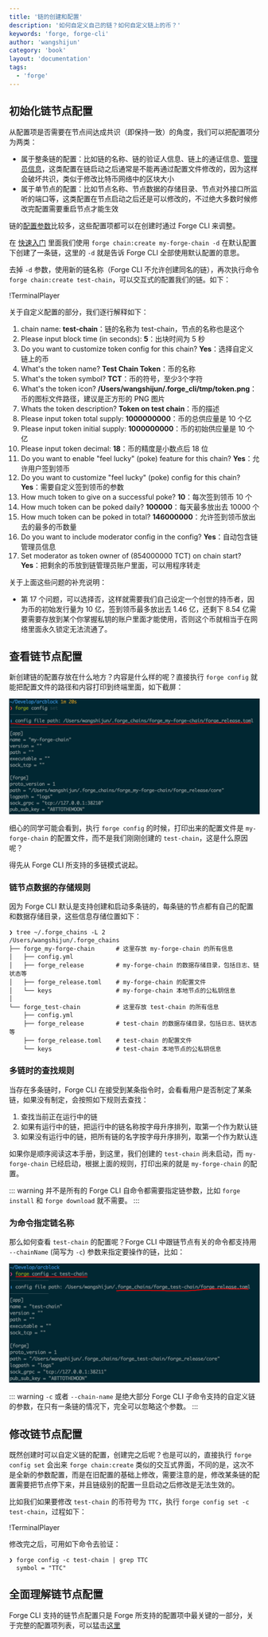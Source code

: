 ```yaml
---
title: '链的创建和配置'
description: '如何自定义自己的链？如何自定义链上的币？'
keywords: 'forge, forge-cli'
author: 'wangshijun'
category: 'book'
layout: 'documentation'
tags:
  - 'forge'
---
```


## 初始化链节点配置

从配置项是否需要在节点间达成共识（即保持一致）的角度，我们可以把配置项分为两类：

- 属于整条链的配置：比如链的名称、链的验证人信息、链上的通证信息、[管理员信息](../../1-introduction/initial-setup)，这类配置在链启动之后通常是不能再通过配置文件修改的，因为这样会破坏共识，类似于修改比特币网络中的区块大小
- 属于单节点的配置：比如节点名称、节点数据的存储目录、节点对外接口所监听的端口等，这类配置在节点启动之后还是可以修改的，不过绝大多数时候修改完配置需要重启节点才能生效

链的[配置参数](https://docs.arcblockio.cn/zh/docs/instruction/configuration)比较多，这些配置项都可以在创建时通过 Forge CLI 来调整。

在 [快速入门](../../1-introduction/getting-started) 里面我们使用 `forge chain:create my-forge-chain -d` 在默认配置下创建了一条链，这里的 `-d` 就是告诉 Forge CLI 全部使用默认配置的意思。

去掉 `-d` 参数，使用新的链名称（Forge CLI 不允许创建同名的链），再次执行命令 `forge chain:create test-chain`，可以交互式的配置我们的链。如下：

!TerminalPlayer[](./images/4-create-chain.yml)

关于自定义配置的部分，我们逐行解释如下：

1. chain name: **test-chain**：链的名称为 test-chain，节点的名称也是这个
1. Please input block time (in seconds): **5**：出块时间为 5 秒
1. Do you want to customize token config for this chain? **Yes**：选择自定义链上的币
1. What's the token name? **Test Chain Token**：币的名称
1. What's the token symbol? **TCT**：币的符号，至少3个字符
1. What's the token icon? **/Users/wangshijun/.forge_cli/tmp/token.png**：币的图标文件路径，建议是正方形的 PNG 图片
1. Whats the token description? **Token on test chain**：币的描述
1. Please input token total supply: **1000000000**：币的总供应量是 10 个亿
1. Please input token initial supply: **1000000000**：币的初始供应量是 10 个亿
1. Please input token decimal: **18**：币的精度是小数点后 18 位
1. Do you want to enable "feel lucky" (poke) feature for this chain? **Yes**：允许用户签到领币
1. Do you want to customize "feel lucky" (poke) config for this chain? **Yes**：需要自定义签到领币的参数
1. How much token to give on a successful poke? **10**：每次签到领币 10 个
1. How much token can be poked daily? **100000**：每天最多放出去 10000 个
1. How much token can be poked in total? **146000000**：允许签到领币放出去的最多的币数量
1. Do you want to include moderator config in the config? **Yes**：自动包含链管理员信息
1. Set moderator as token owner of (854000000 TCT) on chain start? **Yes**：把剩余的币放到链管理员账户里面，可以用程序转走

关于上面这些问题的补充说明：

- 第 17 个问题，可以选择否，这样就需要我们自己设定一个创世的持币者，因为币的初始发行量为 10 亿，签到领币最多放出去 1.46 亿，还剩下 8.54 亿需要需要存放到某个你掌握私钥的账户里面才能使用，否则这个币就相当于在网络里面永久锁定无法流通了。

## 查看链节点配置

新创建链的配置存放在什么地方？内容是什么样的呢？直接执行 `forge config` 就能把配置文件的路径和内容打印到终端里面，如下截屏：

![](./images/config-get.png)

细心的同学可能会看到，执行 `forge config` 的时候，打印出来的配置文件是 `my-forge-chain` 的配置文件，而不是我们刚刚创建的 `test-chain`，这是什么原因呢？

得先从 Forge CLI 所支持的多链模式说起。

### 链节点数据的存储规则

因为 Forge CLI 默认是支持创建和启动多条链的，每条链的节点都有自己的配置和数据存储目录，这些信息存储位置如下：

```shell
❯ tree ~/.forge_chains -L 2
/Users/wangshijun/.forge_chains
├── forge_my-forge-chain      # 这里存放 my-forge-chain 的所有信息
│   ├── config.yml
│   ├── forge_release         # my-forge-chain 的数据存储目录，包括日志、链状态等
│   ├── forge_release.toml    # my-forge-chain 的配置文件
│   └── keys                  # my-forge-chain 本地节点的公私钥信息
│
└── forge_test-chain          # 这里存放 test-chain 的所有信息
    ├── config.yml
    ├── forge_release         # test-chain 的数据存储目录，包括日志、链状态等
    ├── forge_release.toml    # test-chain 的配置文件
    └── keys                  # test-chain 本地节点的公私钥信息
```

### 多链时的查找规则

当存在多条链时，Forge CLI 在接受到某条指令时，会看看用户是否制定了某条链，如果没有制定，会按照如下规则去查找：

1. 查找当前正在运行中的链
2. 如果有运行中的链，把运行中的链名称按字母升序排列，取第一个作为默认链
3. 如果没有运行中的链，把所有链的名字按字母升序排列，取第一个作为默认连

如果你是顺序阅读这本手册，到这里，我们创建的 `test-chain` 尚未启动，而 `my-forge-chain` 已经启动，根据上面的规则，打印出来的就是 `my-forge-chain` 的配置。

::: warning
并不是所有的 Forge CLI 自命令都需要指定链参数，比如 `forge install` 和 `forge download` 就不需要。
:::

### 为命令指定链名称

那么如何查看 `test-chain` 的配置呢？Forge CLI 中跟链节点有关的命令都支持用 `--chainName` (简写为 `-c`) 参数来指定要操作的链，比如：

![](./images/config-chain.png)

::: warning
`-c` 或者 `--chain-name` 是绝大部分 Forge CLI 子命令支持的自定义链的参数，在只有一条链的情况下，完全可以忽略这个参数。
:::

## 修改链节点配置

既然创建时可以自定义链的配置，创建完之后呢？也是可以的，直接执行 `forge config set` 会出来 `forge chain:create` 类似的交互式界面，不同的是，这次不是全新的参数配置，而是在旧配置的基础上修改，需要注意的是，修改某条链的配置需要把节点停下来，并且链级别的配置一旦启动之后修改是无法生效的。

比如我们如果要修改 `test-chain` 的币符号为 `TTC`，执行 `forge config set -c test-chain`，过程如下：

!TerminalPlayer[](./images/5-config-set.yml)

修改完之后，可用如下命令去验证：

```shell
❯ forge config -c test-chain | grep TTC
  symbol = "TTC"
```

## 全面理解链节点配置

Forge CLI 支持的链节点配置只是 Forge 所支持的配置项中最关键的一部分，关于完整的配置项列表，可以猛击[这里](https://docs.arcblockio.cn/zh/docs/instruction/configuration)
